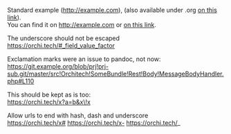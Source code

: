 Standard example (http://example.com), (also available under .org [on this link](http://example.com)).  
You can find it on http://example.com or [on this link](http://example.com).

The underscore should not be escaped  
https://orchi.tech/#_field_value_factor

Exclamation marks were an issue to pandoc, not now:  
https://git.example.org/blob/prj!prj-sub.git/master/src!Orchitech!SomeBundle!Rest!Body!MessageBodyHandler.php#L110

This should be kept as is too:  
https://orchi.tech/x?a=b&x\!x

Allow urls to end with hash, dash and underscore  
https://orchi.tech/x# https://orchi.tech/x- https://orchi.tech/_
